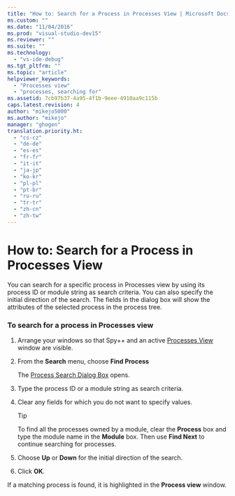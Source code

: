 ```yaml
---
title: "How to: Search for a Process in Processes View | Microsoft Docs"
ms.custom: ""
ms.date: "11/04/2016"
ms.prod: "visual-studio-dev15"
ms.reviewer: ""
ms.suite: ""
ms.technology: 
  - "vs-ide-debug"
ms.tgt_pltfrm: ""
ms.topic: "article"
helpviewer_keywords: 
  - "Processes view"
  - "processes, searching for"
ms.assetid: 7cb97b37-4a95-4f1b-9eee-4910aa9c115b
caps.latest.revision: 4
author: "mikejo5000"
ms.author: "mikejo"
manager: "ghogen"
translation.priority.ht: 
  - "cs-cz"
  - "de-de"
  - "es-es"
  - "fr-fr"
  - "it-it"
  - "ja-jp"
  - "ko-kr"
  - "pl-pl"
  - "pt-br"
  - "ru-ru"
  - "tr-tr"
  - "zh-cn"
  - "zh-tw"
---
```

# How to: Search for a Process in Processes View
You can search for a specific process in Processes view by using its process ID or module string as search criteria. You can also specify the initial direction of the search. The fields in the dialog box will show the attributes of the selected process in the process tree.  
  
### To search for a process in Processes view  
  
1.  Arrange your windows so that Spy++ and an active [Processes View](../debugger/processes-view.md) window are visible.  
  
2.  From the **Search** menu, choose **Find Process**  
  
     The [Process Search Dialog Box](../debugger/process-search-dialog-box.md) opens.  
  
3.  Type the process ID or a module string as search criteria.  
  
4.  Clear any fields for which you do not want to specify values.  
  
    > [!TIP]
    >  To find all the processes owned by a module, clear the **Process** box and type the module name in the **Module** box. Then use **Find Next** to continue searching for processes.  
  
5.  Choose **Up** or **Down** for the initial direction of the search.  
  
6.  Click **OK**.  
  
 If a matching process is found, it is highlighted in the **Process view** window.